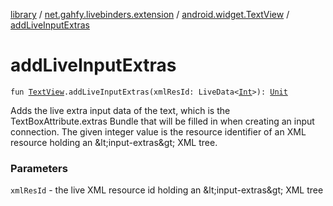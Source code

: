 [library](../../index.md) / [net.gahfy.livebinders.extension](../index.md) / [android.widget.TextView](index.md) / [addLiveInputExtras](./add-live-input-extras.md)

# addLiveInputExtras

`fun `[`TextView`](https://developer.android.com/reference/android/widget/TextView.html)`.addLiveInputExtras(xmlResId: LiveData<`[`Int`](https://kotlinlang.org/api/latest/jvm/stdlib/kotlin/-int/index.html)`>): `[`Unit`](https://kotlinlang.org/api/latest/jvm/stdlib/kotlin/-unit/index.html)

Adds the live extra input data of the text, which is the TextBoxAttribute.extras Bundle that will
be filled in when creating an input connection. The given integer value is the resource
identifier of an XML resource holding an &amp;lt;input-extras&amp;gt; XML tree.

### Parameters

`xmlResId` - the live XML resource id holding an &amp;lt;input-extras&amp;gt; XML tree